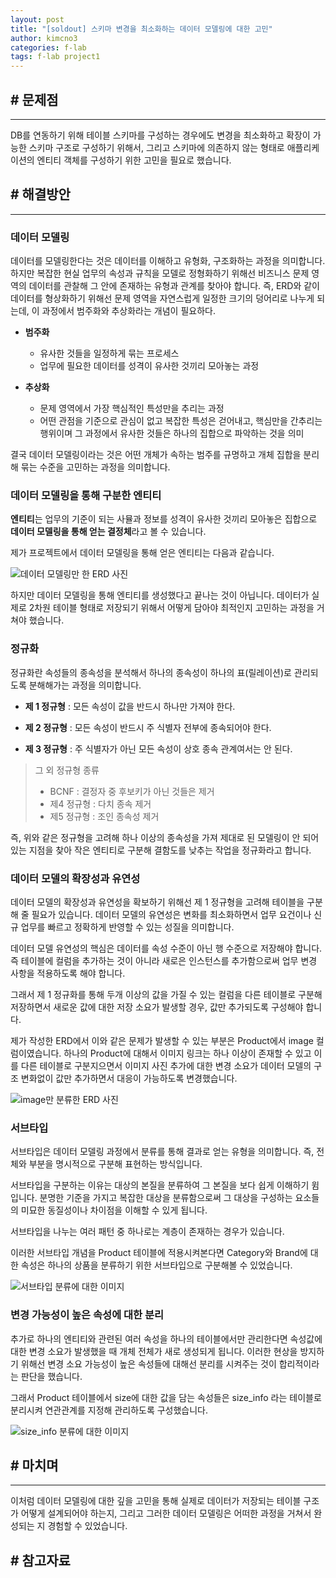 ```yaml
---
layout: post
title: "[soldout] 스키마 변경을 최소화하는 데이터 모델링에 대한 고민"
author: kimcno3
categories: f-lab
tags: f-lab project1
---
```


## # 문제점
***

DB를 연동하기 위해 테이블 스키마를 구성하는 경우에도 변경을 최소화하고 확장이 가능한 스키마 구조로 구성하기 위해서, 그리고 스키마에 의존하지 않는 형태로 애플리케이션의 엔티티 객체를 구성하기 위한 고민을 필요로 했습니다.


## # 해결방안
***

### 데이터 모델링
데이터를 모델링한다는 것은 데이터를 이해하고 유형화, 구조화하는 과정을 의미합니다. 하지만 복잡한 현실 업무의 속성과 규칙을 모델로 정형화하기 위해선 비즈니스 문제 영역의 데이터를 관찰해 그 안에 존재하는 유형과 관계를 찾아야 합니다. 즉, ERD와 같이 데이터를 형상화하기 위해선 문제 영역을 자연스럽게 일정한 크기의 덩어리로 나누게 되는데, 이 과정에서 범주화와 추상화라는 개념이 필요하다.

- **범주화**
  - 유사한 것들을 일정하게 묶는 프로세스
  - 업무에 필요한 데이터를 성격이 유사한 것끼리 모아놓는 과정

- **추상화**
  - 문제 영역에서 가장 핵심적인 특성만을 추리는 과정
  - 어떤 관점을 기준으로 관심이 없고 복잡한 특성은 걷어내고, 핵심만을 간추리는 행위이며 그 과정에서 유사한 것들은 하나의 집합으로 파악하는 것을 의미

결국 데이터 모델링이라는 것은 어떤 개체가 속하는 범주를 규명하고 개체 집합을 분리해 묶는 수준을 고민하는 과정을 의미합니다.

### 데이터 모델링을 통해 구분한 엔티티

**엔티티**는 업무의 기준이 되는 사뮬과 정보를 성격이 유사한 것끼리 모아놓은 집합으로 **데이터 모델링을 통해 얻는 결정체**라고 볼 수 있습니다.

제가 프로젝트에서 데이터 모델링을 통해 얻은 엔티티는 다음과 같습니다.

![데이터 모델링만 한 ERD 사진]()

하지만 데이터 모델링을 통해 엔티티를 생성했다고 끝나는 것이 아닙니다. 데이터가 실제로 2차원 테이블 형태로 저장되기 위해서 어떻게 담아야 최적인지 고민하는 과정을 거쳐야 했습니다.

### 정규화
정규화란 속성들의 종속성을 분석해서 하나의 종속성이 하나의 표(릴레이션)로 관리되도록 분해해가는 과정을 의미합니다.

- **제 1 정규형**
: 모든 속성이 값을 반드시 하나만 가져야 한다.

- **제 2 정규형**
: 모든 속성이 반드시 주 식별자 전부에 종속되어야 한다.

- **제 3 정규형**
: 주 식별자가 아닌 모든 속성이 상호 종속 관계여서는 안 된다.

> 그 외 정규형 종류
> - BCNF : 결정자 중 후보키가 아닌 것들은 제거
> - 제4 정규형 : 다치 종속 제거
> - 제5 정규형 : 조인 종속성 제거

즉, 위와 같은 정규형을 고려해 하나 이상의 종속성을 가져 제대로 된 모델링이 안 되어있는 지점을 찾아 작은 엔티티로 구분해 결함도를 낮추는 작업을 정규화라고 합니다.

### 데이터 모델의 확장성과 유연성

데이터 모델의 확장성과 유연성을 확보하기 위해선 제 1 정규형을 고려해 테이블을 구분해 줄 필요가 있습니다. 데이터 모델의 유연성은 변화를 최소화하면서 업무 요건이나 신규 업무를 빠르고 정확하게 반영할 수 있는 성질을 의미합니다.

데이터 모델 유연성의 핵심은 데이터를 속성 수준이 아닌 행 수준으로 저장해야 합니다. 즉 테이블에 컬럼을 추가하는 것이 아니라 새로은 인스턴스를 추가함으로써 업무 변경 사항을 적용하도록 해야 합니다.

그래서 제 1 정규화를 통해 두개 이상의 값을 가질 수 있는 컬럼을 다른 테이블로 구분해 저장하면서 새로운 값에 대한 저장 소요가 발생할 경우, 값만 추가되도록 구성해야 합니다.

제가 작성한 ERD에서 이와 같은 문제가 발생할 수 있는 부분은 Product에서 image 컬럼이였습니다. 하나의 Product에 대해서 이미지 링크는 하나 이상이 존재할 수 있고 이를 다른 테이블로 구분지으면서 이미지 사진 추가에 대한 변경 소요가 데이터 모델의 구조 변화없이 값만 추가하면서 대응이 가능하도록 변경했습니다.

![image만 분류한 ERD 사진]()

### 서브타입
서브타입은 데이터 모델링 과정에서 분류를 통해 결과로 얻는 유형을 의미합니다. 즉, 전체와 부분을 명시적으로 구분해 표현하는 방식입니다.

서브타입을 구분하는 이유는 대상의 본질을 분류하여 그 본질을 보다 쉽게 이해하기 윔입니다. 분명한 기준을 가지고 복잡한 대상을 분류함으로써 그 대상을 구성하는 요소들의 미묘한 동질성이나 차이점을 이해할 수 있게 됩니다.

서브타입을 나누는 여러 패턴 중 하나로는 계층이 존재하는 경우가 있습니다. 

이러한 서브타입 개념을 Product 테이블에 적용시켜본다면 Category와 Brand에 대한 속성은 하나의 상품을 분류하기 위한 서브타입으로 구분해볼 수 있었습니다.

![서브타입 분류에 대한 이미지]()

### 변경 가능성이 높은 속성에 대한 분리
추가로 하나의 엔티티와 관련된 여러 속성을 하나의 테이블에서만 관리한다면 속성값에 대한 변경 소요가 발생했을 때 개체 전체가 새로 생성되게 됩니다. 이러한 현상을 방지하기 위해선 변경 소요 가능성이 높은 속성들에 대해선 분리를 시켜주는 것이 합리적이라는 판단을 했습니다.

그래서 Product 테이블에서 size에 대한 값을 담는 속성들은 size_info 라는 테이블로 분리시켜 연관관계를 지정해 관리하도록 구성했습니다.

![size_info 분류에 대한 이미지]()


## # 마치며
***
이처럼 데이터 모델링에 대한 깊을 고민을 통해 실제로 데이터가 저장되는 테이블 구조가 어떻게 설계되어야 하는지, 그리고 그러한 데이터 모델링은 어떠한 과정을 거쳐서 완성되는 지 경험할 수 있었습니다.

## # 참고자료
